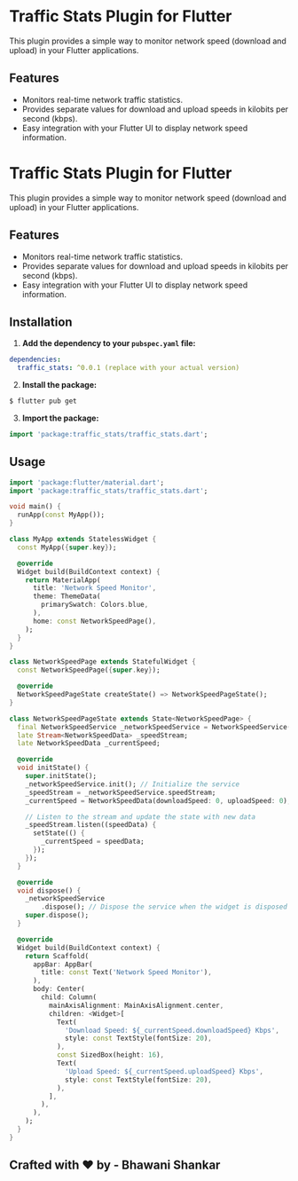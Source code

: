# Traffic Stats Plugin for Flutter

This plugin provides a simple way to monitor network speed (download and upload) in your Flutter applications.

## Features

* Monitors real-time network traffic statistics.
* Provides separate values for download and upload speeds in kilobits per second (kbps).
* Easy integration with your Flutter UI to display network speed information.

# Traffic Stats Plugin for Flutter

This plugin provides a simple way to monitor network speed (download and upload) in your Flutter applications.

## Features

* Monitors real-time network traffic statistics.
* Provides separate values for download and upload speeds in kilobits per second (kbps).
* Easy integration with your Flutter UI to display network speed information.

## Installation

1. **Add the dependency to your `pubspec.yaml` file:**

```yaml
dependencies:
  traffic_stats: ^0.0.1 (replace with your actual version)
```

2. **Install the package:**

```bash
$ flutter pub get
```

3. **Import the package:**

```dart
import 'package:traffic_stats/traffic_stats.dart'; 
```

## Usage

```dart
import 'package:flutter/material.dart';
import 'package:traffic_stats/traffic_stats.dart';

void main() {
  runApp(const MyApp());
}

class MyApp extends StatelessWidget {
  const MyApp({super.key});

  @override
  Widget build(BuildContext context) {
    return MaterialApp(
      title: 'Network Speed Monitor',
      theme: ThemeData(
        primarySwatch: Colors.blue,
      ),
      home: const NetworkSpeedPage(),
    );
  }
}

class NetworkSpeedPage extends StatefulWidget {
  const NetworkSpeedPage({super.key});

  @override
  NetworkSpeedPageState createState() => NetworkSpeedPageState();
}

class NetworkSpeedPageState extends State<NetworkSpeedPage> {
  final NetworkSpeedService _networkSpeedService = NetworkSpeedService();
  late Stream<NetworkSpeedData> _speedStream;
  late NetworkSpeedData _currentSpeed;

  @override
  void initState() {
    super.initState();
    _networkSpeedService.init(); // Initialize the service
    _speedStream = _networkSpeedService.speedStream;
    _currentSpeed = NetworkSpeedData(downloadSpeed: 0, uploadSpeed: 0);

    // Listen to the stream and update the state with new data
    _speedStream.listen((speedData) {
      setState(() {
        _currentSpeed = speedData;
      });
    });
  }

  @override
  void dispose() {
    _networkSpeedService
        .dispose(); // Dispose the service when the widget is disposed
    super.dispose();
  }

  @override
  Widget build(BuildContext context) {
    return Scaffold(
      appBar: AppBar(
        title: const Text('Network Speed Monitor'),
      ),
      body: Center(
        child: Column(
          mainAxisAlignment: MainAxisAlignment.center,
          children: <Widget>[
            Text(
              'Download Speed: ${_currentSpeed.downloadSpeed} Kbps',
              style: const TextStyle(fontSize: 20),
            ),
            const SizedBox(height: 16),
            Text(
              'Upload Speed: ${_currentSpeed.uploadSpeed} Kbps',
              style: const TextStyle(fontSize: 20),
            ),
          ],
        ),
      ),
    );
  }
}
```

## Crafted with ❤️ by - Bhawani Shankar


